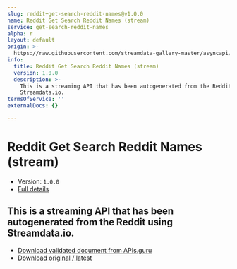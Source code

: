 ```yaml
---
slug: reddit+get-search-reddit-names@v1.0.0
name: Reddit Get Search Reddit Names (stream)
service: get-search-reddit-names
alpha: r
layout: default
origin: >-
  https://raw.githubusercontent.com/streamdata-gallery-master/asyncapi/master/_listings/reddit/reddit-get-search-reddit-names-stream-async.md
info:
  title: Reddit Get Search Reddit Names (stream)
  version: 1.0.0
  description: >-
    This is a streaming API that has been autogenerated from the Reddit using
    Streamdata.io.
termsOfService: ''
externalDocs: {}

---
```

# Reddit Get Search Reddit Names (stream)

* Version: `1.0.0`
* [Full details](../html/reddit+get-search-reddit-names@v1.0.0.html)



## This is a streaming API that has been autogenerated from the Reddit using Streamdata.io.



* [Download validated document from APIs.guru](https://raw.githubusercontent.com/APIs-guru/asyncapi-directory/master/docs/APIs/reddit%2Bget-search-reddit-names%40v1.0.0.yaml)
* [Download original / latest](https://raw.githubusercontent.com/streamdata-gallery-master/asyncapi/master/_listings/reddit/reddit-get-search-reddit-names-stream-async.md)

<script type="application/ld+json">
{
  "@context": "http://schema.org/",
  "@type": "WebAPI",
  "description": "This is a streaming API that has been autogenerated from the Reddit using Streamdata.io.",
  "documentation": "",

  "name": "Reddit Get Search Reddit Names (stream)"
}
</script>
